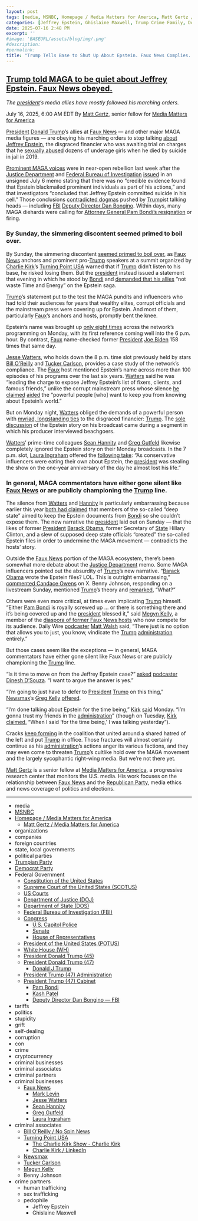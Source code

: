 ```yaml
---
layout: post
tags: [media, MSNBC, Homepage / Media Matters for America, Matt Gertz / Media Matters for America, organizations, companies, foreign countries, state local governments, political parties, Trumpian Party, Democrat Party, Federal Government, Constitution of the United States, Supreme Court of the United States (SCOTUS), US Courts, Department of Justice (DOJ), Department of State (DOS), Federal Bureau of Investigation (FBI), Congress, U.S. Capitol Police, Senate, House of Representatives, President of the United States (POTUS), White House (WH), President Donald Trump (45), President Donald Trump (47), Donald J Trump, President Trump (47) Administration, President Trump (47) Cabinet, Pam Bondi, Kash Patel, Deputy Director Dan Bongino — FBI, tariffs, politics, stupidity, grift, self-dealing, corruption, con, crime, cryptocurrency, criminal businesses, criminal associates, criminal partners, criminal businesses, Faux News, Mark Levin, Jesse Watters, Sean Hannity, Greg Gutfeld, Laura Ingraham, criminal associates, Bill O’Reilly / No Spin News, Turning Point USA, The Charlie Kirk Show - Charlie Kirk, Charlie Kirk / LinkedIn, Newsmax, Tucker Carlson, Megyn Kelly, Benny Johnson, crime partners]
categories: [Jeffrey Epstein, Ghislaine Maxwell, Trump Crime Family, Donald Trump]
date: 2025-07-16 2:48 PM
excerpt: ''
#image: 'BASEURL/assets/blog/img/.png'
#description:
#permalink:
title: "Trump Tells Base to Shut Up About Epstein. Faux News Complies. MAGA-Landia Citizens Don't"
---
```



## [Trump told MAGA to be quiet about Jeffrey Epstein. Faux News obeyed.](https://www.msnbc.com/opinion/msnbc-opinion/trump-jeffrey-epstein-fox-news-maga-media-rcna218870)

*The [president](https://www.whitehouse.gov/)’s media allies have mostly followed his marching orders.*

July 16, 2025, 6:00 AM EDT
By [Matt Gertz](https://www.mediamatters.org/author/matt-gertz), senior fellow for [Media Matters for America](https://www.mediamatters.org/)

[President](https://www.whitehouse.gov/) [Donald Trump](https://www.donaldjtrump.com/)’s allies at [Faux News](https://www.foxnews.com/) — and other major MAGA media figures — are obeying his marching orders to stop talking [about Jeffrey Epstein](https://www.msnbc.com/opinion/msnbc-opinion/trump-epstein-files-maga-rcna218655), the disgraced financier who was awaiting trial on charges that he [sexually abused](https://www.justice.gov/usao-sdny/press-release/file/1180481/dl) dozens of underage girls when he died by suicide in jail in 2019.

[Prominent MAGA voices](https://www.msnbc.com/the-beat-with-ari/watch/trump-s-epstein-crisis-explodes-fallout-triggers-maga-revolt-plunges-admin-into-chaos-243294277601) were in near-open rebellion last week after the [Justice Department](https://www.justice.gov/) and [Federal Bureau of Investigation](https://www.fbi.gov/) [issued](https://www.axios.com/2025/07/07/jeffrey-epstein-suicide-client-list-trump-administration) in an unsigned July 6 memo stating that there was no “credible evidence found that Epstein blackmailed prominent individuals as part of his actions,” and that investigators “concluded that Jeffrey Epstein committed suicide in his cell.” Those conclusions [contradicted dogmas](https://www.mediamatters.org/fox-news/maga-media-eat-their-own-after-trump-administration-denies-their-epstein-conspiracy) pushed by [Trump](https://www.donaldjtrump.com/)ist talking heads — including [FBI](https://www.fbi.gov/) [Deputy Director Dan Bongino](https://www.fbi.gov/about/leadership-and-structure/deputy-director-dan-bongino). Within days, many MAGA diehards were calling for [Attorney General Pam Bondi’s resignation](https://www.msnbc.com/rachel-maddow-show/maddowblog/conflict-pam-bondi-dan-bongino-goes-public-adding-team-trump-schisms-rcna218615) or firing.

### By Sunday, the simmering discontent seemed primed to boil over.

By Sunday, the simmering discontent [seemed primed to boil over,](https://www.washingtonpost.com/politics/2025/07/12/turning-point-usa-conference-concerns-trump/) as [Faux News](https://www.foxnews.com/) anchors and prominent pro-[Trump](https://www.donaldjtrump.com/) speakers at a summit organized by [Charlie Kirk](https://www.charliekirk.com/)’s [Turning Point USA](https://www.tpusa.com/) warned that if [Trump](https://www.donaldjtrump.com/) didn’t listen to his base, he risked losing them. But the [president](https://www.whitehouse.gov/) instead issued a statement that evening in which he stood by [Bondi](https://www.justice.gov/ag/staff-profile/meet-attorney-general) and [demanded that his allies](https://truthsocial.com/@realDonaldTrump](https://www.donaldjtrump.com/)/posts/114842356238631061) “not waste Time and Energy” on the Epstein saga.

[Trump](https://www.donaldjtrump.com/)’s statement put to the test the MAGA pundits and influencers who had told their audiences for years that wealthy elites, corrupt officials and the mainstream press were covering up for Epstein. And most of them, particularly [Faux](https://www.foxnews.com/)’s anchors and hosts, promptly bent the knee.

Epstein’s name was brought up [only eight times](https://x.com/MattGertz/status/1945088730852729090) across the network’s programming on Monday, with its first reference coming well into the 6 p.m. hour. By contrast, [Faux](https://www.foxnews.com/) name-checked former [President](https://www.whitehouse.gov/) [Joe Biden](https://bidenwhitehouse.archives.gov/) 158 times that same day.

[Jesse Watters](https://www.foxnews.com/person/w/jesse-watters), who holds down the 8 p.m. time slot previously held by stars [Bill O’Reilly](https://www.billoreilly.com/) and [Tucker Carlson](https://tuckercarlson.com/), provides a case study of the network’s compliance. The [Faux](https://www.foxnews.com/) host mentioned Epstein’s name across more than 100 episodes of his programs over the last six years. [Watters](https://www.foxnews.com/person/w/jesse-watters) said he was “leading the charge to expose Jeffrey Epstein’s list of fixers, clients, and famous friends,” unlike the corrupt mainstream press whose silence [he claimed](https://www.foxnews.com/video/6343135274112) [aided](https://www.foxnews.com/video/6343135274112) the “powerful people [who] want to keep you from knowing about Epstein’s world.”

But on Monday night, [Watters](https://www.foxnews.com/person/w/jesse-watters) obliged the demands of a powerful person with [myriad, longstanding ties](https://www.mediamatters.org/fox-news/maga-media-eat-their-own-after-trump-administration-denies-their-epstein-conspiracy#:~:text=their%20erstwhile%20allies.-,The,-truth%20about%20Epstein) to the disgraced financier: [Trump](https://www.donaldjtrump.com/). The [sole discussion](https://twitter.com/MattGertz/status/1945088730852729090) of the Epstein story on his broadcast came during a segment in which his producer interviewed beachgoers.

[Watters](https://www.foxnews.com/person/w/jesse-watters)’ prime-time colleagues [Sean Hannity](https://www.foxnews.com/person/h/sean-hannity) and [Greg Gutfeld](https://www.foxnews.com/person/g/greg-gutfeld) likewise completely ignored the Epstein story on their Monday broadcasts. In the 7 p.m. slot, [Laura Ingraham](https://www.foxnews.com/person/i/laura-ingraham) offered the [following take](https://www.mediamatters.org/laura-ingraham/laura-ingraham-conservative-influencers-were-eating-their-own-about-epstein): “As conservative influencers were eating their own about Epstein, the [president](https://www.whitehouse.gov/) was stealing the show on the one-year anniversary of the day he almost lost his life.”

### In general, MAGA commentators have either gone silent like [Faux News](https://www.foxnews.com/) or are publicly championing the [Trump](https://www.donaldjtrump.com/) line.

The silence from [Watters](https://www.foxnews.com/person/w/jesse-watters) and [Hannity](https://www.foxnews.com/person/h/sean-hannity) is particularly embarrassing because earlier this year [both had claimed](https://www.mediamatters.org/fox-news/trumps-jeffrey-epstein-post-contradicts-what-top-fox-hosts-have-argued) that members of the so-called “deep state” aimed to keep the Epstein documents from [Bondi](https://www.justice.gov/ag/staff-profile/meet-attorney-general) so she couldn’t expose them. The new narrative the [president](https://www.whitehouse.gov/) laid out on Sunday — that the likes of former [President](https://www.whitehouse.gov/) [Barack Obama](https://obamawhitehouse.archives.gov/), former Secretary of [State](https://www.state.gov/) Hillary Clinton, and a slew of supposed deep state officials “created” the so-called Epstein files in order to undermine the MAGA movement — contradicts the hosts’ story.

Outside the [Faux News](https://www.foxnews.com/) portion of the MAGA ecosystem, there’s been somewhat more debate about the [Justice Department](https://www.justice.gov/) memo. Some MAGA influencers pointed out the absurdity of [Trump](https://www.donaldjtrump.com/)’s new narrative. “[Barack Obama](https://obamawhitehouse.archives.gov/) wrote the Epstein files? LOL. This is outright embarrassing,” [commented Candace Owens](https://x.com/RealCandaceO/status/1944523492634005715) on X. Benny Johnson, responding on a livestream Sunday, mentioned [Trump](https://www.donaldjtrump.com/)’s theory and [remarked](https://x.com/AccountableGOP/status/1944188263322866042), “What?”

Others were even more critical, at times even implicating [Trump](https://www.donaldjtrump.com/) himself. “Either [Pam Bondi](https://www.justice.gov/ag/staff-profile/meet-attorney-general) is royally screwed up ... or there is something there and it’s being covered up and the [president](https://www.whitehouse.gov/) blessed it,” said [Megyn Kelly](https://www.megynkelly.com/), a member of the [diaspora of former Faux News hosts](https://www.mediamatters.org/fox-news/fox-news-diaspora-threatening-networks-business-model) who now compete for its audience. Daily Wire [podcaster](https://www.mediamatters.org/matt-walsh/matt-walsh-epstein-files-there-just-no-option-allows-you-just-you-know-vindicate-trump) [Matt Walsh](https://www.mediamatters.org/matt-walsh/matt-walsh-epstein-files-there-just-no-option-allows-you-just-you-know-vindicate-trump) said, “There just is no option that allows you to just, you know, vindicate the [Trump](https://www.donaldjtrump.com/) [administration](https://www.whitehouse.gov/administration/) entirely.”

But those cases seem like the exceptions — in general, MAGA commentators have either gone silent like Faux News or are publicly championing the [Trump](https://www.donaldjtrump.com/) line.

“Is it time to move on from the Jeffrey Epstein case?” [asked](https://www.mediaite.com/politics/dinesh-dsouza-tells-viewers-its-time-to-move-on-from-epstein-they-have-closed-the-case/?) [podcaster Dinesh D’Souza](https://www.mediaite.com/politics/dinesh-dsouza-tells-viewers-its-time-to-move-on-from-epstein-they-have-closed-the-case/?). “I want to argue the answer is yes.”

“I’m going to just have to defer to [President](https://www.whitehouse.gov/) [Trump](https://www.donaldjtrump.com/) on this thing,” [Newsmax](https://www.newsmax.com/)’s [Greg Kelly](https://www.mediamatters.org/greg-kelly/newsmaxs-greg-kelly-im-going-just-have-defer-president-trump-thing-he-actually-knows) [offered](https://www.mediamatters.org/greg-kelly/newsmaxs-greg-kelly-im-going-just-have-defer-president-trump-thing-he-actually-knows).

“I’m done talking about Epstein for the time being,” [Kirk](https://www.mediamatters.org/charlie-kirk/charlie-kirk-im-done-talking-about-epstein-time-being-im-gonna-trust-my-friends) [said](https://www.mediamatters.org/charlie-kirk/charlie-kirk-im-done-talking-about-epstein-time-being-im-gonna-trust-my-friends) Monday. “I’m gonna trust my friends in the [administration](https://www.whitehouse.gov/administration/)” (though on Tuesday, [Kirk claimed,](https://www.independent.co.uk/news/world/americas/us-politics/charlie-kirk-epstein-coverage-backtrack-b2789665.html) “When I said ‘for the time being,’ I was talking yesterday”).

Cracks [keep forming](https://www.wired.com/story/jeffrey-epstein-list-maga-angry-trump/) in the coalition that united around a shared hatred of the left and put [Trump](https://www.donaldjtrump.com/) in office. Those fractures will almost certainly continue as his [administration](https://www.whitehouse.gov/administration/)’s actions anger its various factions, and they may even come to threaten [Trump](https://www.donaldjtrump.com/)’s cultlike hold over the MAGA movement and the largely sycophantic right-wing media. But we’re not there yet.

[Matt Gertz](https://www.mediamatters.org/author/matt-gertz) is a senior fellow at [Media Matters for America](https://www.mediamatters.org/), a progressive research center that monitors the U.S. media. His work focuses on the relationship between [Faux News](https://www.foxnews.com/) and the [Republican Party](https://www.gop.com/), media ethics and news coverage of politics and elections.


----
- media
- [MSNBC](https://www.msnbc.com/)
- [Homepage / Media Matters for America](https://www.mediamatters.org/)
    - [Matt Gertz / Media Matters for America](https://www.mediamatters.org/author/matt-gertz)
- organizations 
- companies
- foreign countries 
- state, local governments
- political parties 
- [Trumpian Party](https://www.gop.com/)
- [Democrat Party](https://www.democrats.org/)
- Federal Government 
    - [Constitution of the United States](https://constitution.congress.gov/)
    - [Supreme Court of the United States (SCOTUS)](https://www.supremecourt.gov/)
    - [US Courts](https://www.uscourts.gov/)
    - [Department of Justice (DOJ)](https://www.justice.gov/)
   - [Department of State (DOS)](https://www.state.gov/)
    - [Federal Bureau of Investigation (FBI)](https://www.fbi.gov/)
    - [Congress](https://www.congress.gov/)
        - [U.S. Capitol Police](https://www.uscp.gov/)
        - [Senate](https://www.senate.gov/)
        - [House of Representatives](https://www.house.gov/)
    - [President of the United States (POTUS)](https://www.whitehouse.gov/)
    - [White House (WH)](https://www.whitehouse.gov/)
     - [President Donald Trump (45)](https://trumpwhitehouse.archives.gov/)
    - [President Donald Trump (47)](https://www.whitehouse.gov/administration/donald-j-trump/)
        - [Donald J Trump](https://www.donaldjtrump.com/)
    - [President Trump (47) Administration](https://www.whitehouse.gov/administration/)
    - [President Trump (47) Cabinet](https://www.whitehouse.gov/administration/the-cabinet/)
        - [Pam Bondi](https://www.justice.gov/ag/staff-profile/meet-attorney-general)
        - [Kash Patel](https://www.fbi.gov/about/leadership-and-structure/director-patel)
        - [Deputy Director Dan Bongino — FBI](https://www.fbi.gov/about/leadership-and-structure/deputy-director-dan-bongino)
- tariffs
- politics
- stupidity
- grift
- self-dealing
- corruption
- con
- crime
- cryptocurrency 
- criminal businesses
- criminal associates
- criminal partners
- criminal businesses
    - [Faux News](https://www.foxnews.com/)
        - [Mark Levin](https://www.foxnews.com/person/l/mark-levin)
        - [Jesse Watters](https://www.foxnews.com/person/w/jesse-watters)
        - [Sean Hannity](https://www.foxnews.com/person/h/sean-hannity)
        - [Greg Gutfeld](https://www.foxnews.com/person/g/greg-gutfeld)
        - [Laura Ingraham](https://www.foxnews.com/person/i/laura-ingraham)
- criminal associates
    - [Bill O'Reilly / No Spin News](https://www.billoreilly.com/)
    - [Turning Point USA](https://www.tpusa.com/)
        - [The Charlie Kirk Show - Charlie Kirk](https://www.charliekirk.com/)
        - [Charlie Kirk / LinkedIn](https://www.linkedin.com/in/charlie-kirk/)
    - [Newsmax](https://www.newsmax.com/)
    - [Tucker Carlson](https://tuckercarlson.com/)
    - [Megyn Kelly](https://www.megynkelly.com/)
    - Benny Johnson 
- crime partners
    - human trafficking 
    - sex trafficking 
    - pedophile 
        - Jeffrey Epstein 
        - Ghislaine Maxwell

